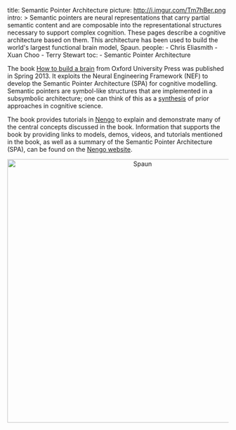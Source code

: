 title: Semantic Pointer Architecture
picture: http://i.imgur.com/Tm7hBer.png
intro: >
  Semantic pointers are neural representations that carry
  partial semantic content and are composable into the representational
  structures necessary to support complex cognition. These pages describe a
  cognitive architecture based on them. This architecture has been used to build
  the world's largest functional brain model, Spaun.
people:
    - Chris Eliasmith
    - Xuan Choo
    - Terry Stewart
toc:
    - Semantic Pointer Architecture

The book
[How to build a brain](http://www.amazon.com/How-Build-Brain-Architecture-Architectures/dp/0199794545/)
from Oxford University Press
was published in Spring 2013.
It exploits the Neural Engineering Framework (NEF)
to develop the Semantic Pointer Architecture (SPA)
for cognitive modelling.
Semantic pointers are symbol-like structures that
are implemented in a subsymbolic architecture;
one can think of this as a
[synthesis](https://www.psychologytoday.com/blog/hot-thought/201306/the-new-synthesis-in-cognitive-science)
of prior approaches in cognitive science.

The book provides tutorials in [Nengo](http://nengo.ca)
to explain and demonstrate many
of the central concepts discussed in the book.
Information that supports the book by providing
links to models, demos, videos, and tutorials mentioned in the book,
as well as a summary of the Semantic Pointer Architecture (SPA),
can be found on the [Nengo website](http://nengo.ca/build-a-brain).

<center><img src="http://i.imgur.com/H1Hljcr.png" alt="Spaun" width=600/></center>
